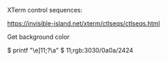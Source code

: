 
XTerm control sequences:

   https://invisible-island.net/xterm/ctlseqs/ctlseqs.html

Get background color

   $ printf "\e]11;?\a"
   $ 11;rgb:3030/0a0a/2424

